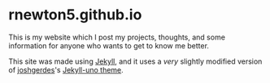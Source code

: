 # rnewton5.github.io

This is my website which I post my projects, thoughts, and some information for anyone who wants to get to know me better.

This site was made using [Jekyll](http://jekyllrb.com), and it uses a _very_ slightly modified version of [joshgerdes](https://github.com/joshgerdes)'s [Jekyll-uno theme](https://github.com/joshgerdes/jekyll-uno).
